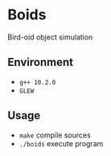# Boids
Bird-oid object simulation

## Environment
- `g++ 10.2.0`
- `GLEW`

## Usage
- `make` compile sources
- `./boids` execute program

